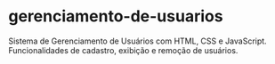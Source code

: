 # gerenciamento-de-usuarios
Sistema de Gerenciamento de Usuários com HTML, CSS e JavaScript. Funcionalidades de cadastro, exibição e remoção de usuários.
